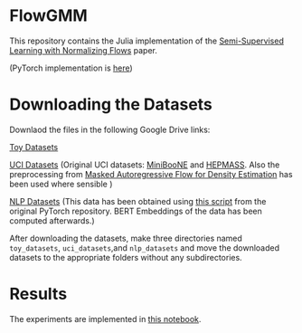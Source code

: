 # FlowGMM

This repository contains the Julia implementation of the [Semi-Supervised Learning with Normalizing Flows](https://arxiv.org/abs/1912.13025) paper.

(PyTorch implementation is [here](https://github.com/izmailovpavel/flowgmm/))

# Downloading the Datasets
Downlaod the files in the following Google Drive links:


[Toy Datasets](https://drive.google.com/open?id=10ykNO7XgYA9B1PqVLjq7_9XSOEIbpSoz)

[UCI Datasets](https://drive.google.com/open?id=1-FLjRxw7uAeA0H-_kT-d10ciEtOXzfth)
(Original UCI datasets: [MiniBooNE](http://archive.ics.uci.edu/ml/datasets/MiniBooNE+particle+identification) and [HEPMASS](http://archive.ics.uci.edu/ml/datasets/HEPMASS). Also the preprocessing from [Masked Autoregressive Flow for Density Estimation](https://github.com/gpapamak/maf) has been used where sensible )

[NLP Datasets](https://drive.google.com/open?id=113qI9K3MESs528M4rpM3aKWsdqbg8r-x) 
(This data has been obtained using [this script](https://github.com/izmailovpavel/flowgmm/blob/public/data/nlp_datasets/get_text_classification_data.sh) from the original PyTorch repository. BERT Embeddings of the data has been computed afterwards.)

After downloading the datasets, make three directories named `toy_datasets`, `uci_datasets`,and `nlp_datasets` and move the downloaded datasets to the appropriate folders without any subdirectories.

# Results
The experiments are implemented in [this notebook](https://github.com/sadrasafa/FlowGMM-Julia/blob/master/FlowGMM.ipynb).
